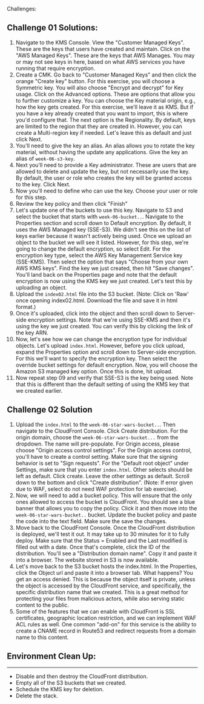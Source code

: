 Challenges: 

## Challenge 01 Solutions: 
01) Navigate to the KMS Console. View the "Customer Managed Keys". These are the keys that users have created and maintain. Click on the "AWS Managed Keys". These are the keys that AWS Manages. You may or may not see keys in here, based on what AWS services you have running that require encryption. 
02) Create a CMK. Go back to "Customer Managed Keys" and then click the orange "Create key" button. For this exercise, you will choose a Symmetric key. You will also choose "Encrypt and decrypt" for Key usage. Click on the Advanced options. These are options that allow you to further customize a key. You can choose the Key material origin, e.g., how the key gets created. For this exercise, we'll leave it as KMS. But if you have a key already created that you want to import, this is where you'd configure that. The next option is the Regionality. By default, keys are limited to the region that they are created in. However, you can create a Multi-region key if needed. Let's leave this as default and just click Next. 
03) You'll need to give the key an alias. An alias allows you to rotate the key material, without having the update any applications. Give the key an alias of `week-06-s3-key`. 
04) Next you'll need to provide a Key administrator. These are users that are allowed to delete and update the key, but not necessarily use the key. By default, the user or role who creates the key will be granted access to the key.  Click Next. 
05) Now you'll need to define who can use the key. Choose your user or role for this step. 
06) Review the key policy and then click "Finish" 
07) Let's update one of the buckets to use this key. Navigate to S3 and select the bucket that starts with `week-06-bucket..`. Navigate to the Properties section and scroll down to Default encryption. By default, it uses the AWS Managed key (SSE-S3). We didn't see this on the list of keys earlier because it wasn't actively being used. Once we upload an object to the bucket we will see it listed. However, for this step, we're going to change the default encryption, so select Edit. For the encryption key type, select the AWS Key Management Service key (SSE-KMS). Then select the option that says "Choose from your own AWS KMS keys". Find the key we just created, then hit "Save changes". You'll land back on the Properties page and note that the default encryption is now using the KMS key we just created. Let's test this by uploading an object. 
08) Upload the `index02.html` file into the S3 bucket. (Note: Click on 'Raw' once opening index02.html. Download the file and save it in html format.)
09) Once it's uploaded, click into the object and then scroll down to Server-side encryption settings. Note that we're using SSE-KMS and then it's using the key we just created. You can verify this by clicking the link of the key ARN. 
10) Now, let's see how we can change the encryption type for individual objects. Let's upload `index.html`. However, before you click upload, expand the  Properties option and scroll down to Server-side encryption. For this we'll want to specify the encryption key. Then select the override bucket settings for default encryption. Now, you will choose the Amazon S3 managed key option. Once this is done, hit upload. 
11) Now repeat step 09 and verify that SSE-S3 is the key being used. Note that this is different than the default setting of using the KMS key that we created earlier. 

## Challenge 02 Solution
01) Upload the `index.html` to the `week-06-star-wars-bucket..`. Then navigate to the CloudFront Console. Click Create distribution. For the origin domain, choose the `week-06-star-wars-bucket...` from the dropdown. The name will pre-populate. For Origin access, please choose "Origin access control settings". For the Origin access control, you'll have to create a control setting. Make sure that the signing behavior is set to "Sign requests". For the "Default root object" under Settings, make sure that you enter `index.html`.  Other selects should be left as default. Click create. Leave the other settings as default. Scroll down to the bottom and click "Create distribution". (Note: If error given due to WAF, select do not need WAF protection for lab exercise).
02) Now, we will need to add a bucket policy. This will ensure that the only ones allowed to access the bucket is CloudFront. You should see a blue banner that allows you to copy the policy. Click it and then move into the `week-06-star-wars-bucket..` bucket. Update the bucket policy and paste the code into the text field. Make sure the save the changes. 
03) Move back to the CloudFront Console. Once the CloudFront distribution is deployed, we'll test it out. It may take up to 30 minutes for it to fully deploy. Make sure that the Status = Enabled and the Last modified is filled out with a date. Once that's complete, click the ID of the distribution. You'll see a "Distribution domain name". Copy it and paste it into a browser. The website stored in S3 is now available. 
04) Let's move back to the S3 bucket hosts the index.html. In the Properties, click the Object url and paste it into a browser tab. What happens? You get an access denied. This is because the object itself is private, unless the object is accessed by the CloudFront service, and specifically, the specific distribution name that we created. This is a great method for protecting your files from malicious actors, while also serving static content to the public. 
05) Some of the features that we can enable with CloudFront is SSL certificates, geographic location restriction, and we can implement WAF ACL rules as well. One common "add-on" for this service is the ability to create a CNAME record in Route53 and redirect requests from a domain name to this content. 


## Environment Clean Up: 
***
- Disable and then destroy the CloudFront distribution. 
- Empty all of the S3 buckets that we created. 
- Schedule the KMS key for deletion. 
- Delete the stack. 
